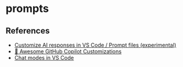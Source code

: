 # prompts

## References

- [Customize AI responses in VS Code / Prompt files (experimental)](https://code.visualstudio.com/docs/copilot/copilot-customization#_prompt-files-experimental)
- [🤖 Awesome GitHub Copilot Customizations](https://github.com/github/awesome-copilot)
- [Chat modes in VS Code](https://code.visualstudio.com/docs/copilot/chat/chat-modes)
